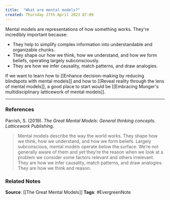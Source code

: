 ```yaml
---
title:  "What are mental models?"
created: Thursday 27th April 2023 07:09
---
```


Mental models are representations of how something works. They're incredibly important because: 

- They help to simplify complex information into understandable and organizable chunks. 
- They shape our how we think, how we understand, and how we form beliefs, operating largely subconsciously. 
- They are how we infer causality, match patterns, and draw analogies. 

If we want to learn how to [[Enhance decision-making by reducing blindspots with mental models]] and how to [[Reveal reality through the lens of mental models]], a good place to start would be [[Embracing Munger's multidisciplinary latticework of mental models]]. 

--- 
### References

Parrish, S. (2019). _The Great Mental Models: General thinking concepts. Latticework Publishing_.

> Mental models describe the way the world works. They shape how we think, how we understand, and how we form beliefs. Largely subconscious, mental models operate below the surface. We’re not generally aware of them and yet they’re the reason when we look at a problem we consider some factors relevant and others irrelevant. They are how we infer causality, match patterns, and draw analogies. They are how we think and reason. 

### Related Notes
**Source**: [[The Great Mental Models]]
**Tags**: #EvergreenNote

